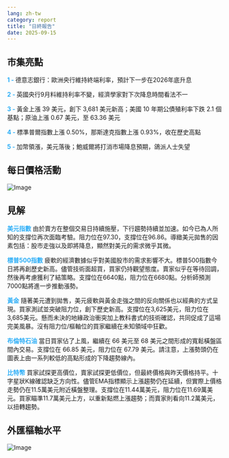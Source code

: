 ```yaml
---
lang: zh-tw
category: report
title: "日終報告"
date: 2025-09-15
---
```



<h2>市集亮點</h2>
<strong style="color: #2caef7;">1 - </strong> 德意志銀行：歐洲央行維持終端利率，預計下一步在2026年底升息

<strong style="color: #2caef7;">2 - </strong> 英國央行9月料維持利率不變，經濟學家對下次降息時間看法不一

<strong style="color: #2caef7;">3 - </strong> 黃金上漲 39 美元，創下 3,681 美元新高；美國 10 年期公債殖利率下跌 2.1 個基點；原油上漲 0.67 美元，至 63.36 美元

<strong style="color: #2caef7;">4 - </strong> 標準普爾指數上漲 0.50%，那斯達克指數上漲 0.93%，收在歷史高點

<strong style="color: #2caef7;">5 - </strong> 加幣領漲，美元落後；鮑威爾將打消市場降息預期，鴿派人士失望



<h2>每日價格活動</h2>
<img src="https://markleighedu.github.io/img/Sep-2025/15-Sep-2025/price.jpg" alt="Image"/>

<h2>見解</h2>
<strong style="color: #2caef7;">美元指數</strong> 由於賣方在整個交易日持續施壓，下行趨勢持續並加速。如今已為人所知的支撐位再次面臨考驗。阻力位在97.30，支撐位在96.86。導緻美元拋售的因素包括：股市走強以及即將降息，顯然對美元的需求微乎其微。

<strong style="color: #2caef7;">標普500指數</strong> 疲軟的經濟數據似乎對美國股市的需求影響不大。標普500指數今日將再創歷史新高。儘管技術面超買，買家仍持觀望態度。賣家似乎在等待回調，然後再考慮獲利了結策略。支撐位在6640點，阻力位在6680點。分析師預測7000點將進一步推動漲勢。

<strong style="color: #2caef7;">黃金</strong> 隨著美元遭到拋售，美元疲軟與黃金走強之間的反向關係也以經典的方式呈現。買家測試並突破阻力位，創下歷史新高。支撐位在3,625美元，阻力位在3,685美元。懸而未決的地緣政治衝突加上教科書式的技術確認，共同促成了這場完美風暴。沒有阻力位/樞軸位的買家繼續在未知領域中狂歡。

<strong style="color: #2caef7;">布倫特石油</strong> 當日買家佔了上風，繼續在 66 美元至 68 美元之間形成的寬鬆橫盤區間內交易。支撐位在 66.85 美元，阻力位在 67.79 美元。請注意，上漲勢頭仍在圖表上由一系列較低的高點形成的下降趨勢線內。

<strong style="color: #2caef7;">比特幣</strong> 買家試探更高價位，賣家試探更低價位，但最終價格與昨天價格持平。十字星狀K線確認缺乏方向性。儘管EMA指標顯示上漲趨勢仍在延續，但實際上價格走勢仍在11.5萬美元附近橫盤整理。支撐位在11.44萬美元，阻力位在11.69萬美元。買家瞄準11.7萬美元上方，以重新點燃上漲趨勢；而賣家則看向11.2萬美元，以扭轉趨勢。



<h2>外匯樞軸水平</h2>
<img src="https://markleighedu.github.io/img/Sep-2025/15-Sep-2025/pivot.jpg" alt="Image"/>